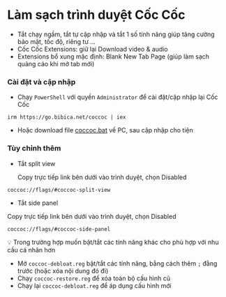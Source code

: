 # Làm sạch trình duyệt Cốc Cốc

- Tắt chạy ngầm, tắt tự cập nhập và tắt 1 số tính năng giúp tăng cường bảo mật, tốc độ, riêng tư ... 
- Cốc Cốc Extensions: giữ lại Download video & audio
- Extensions bổ xung mặc định: Blank New Tab Page (giúp làm sạch quảng cáo khi mở tab mới)
### Cài đặt và cập nhập
- Chạy `PowerShell` với quyền `Administrator` để cài đặt/cập nhập lại Cốc Cốc
```
irm https://go.bibica.net/coccoc | iex
```
- Hoặc download file [coccoc.bat](https://github.com/bibicadotnet/coccoc-debloat/blob/main/coccoc.bat) về PC, sau cập nhập cho tiện
### Tùy chỉnh thêm
- Tắt split view

  Copy trực tiếp link bên dưới vào trình duyệt, chọn Disabled
```
coccoc://flags/#coccoc-split-view
```
- Tắt side panel

Copy trực tiếp link bên dưới vào trình duyệt, chọn Disabled
```
coccoc://flags/#coccoc-side-panel
```
💡 Trong trường hợp muốn bặt/tắt các tính năng khác cho phù hợp với nhu cầu cá nhân hơn
- Mở `coccoc-debloat.reg` bật/tắt các tính năng, bằng cách thêm `;` đằng trước (hoặc xóa nội dung đó đi)
- Chạy `coccoc-restore.reg` để xóa toàn bộ cấu hình cũ
- Chạy lại `coccoc-debloat.reg` để áp dụng cấu hình mới
